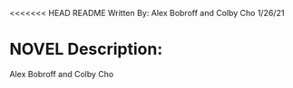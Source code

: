<<<<<<< HEAD
README
Written By: Alex Bobroff and Colby Cho
1/26/21

NOVEL
Description:
=======
Alex Bobroff and Colby Cho
